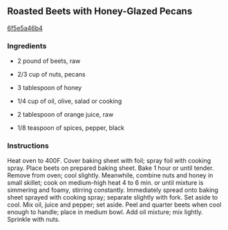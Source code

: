 ## Roasted Beets with Honey-Glazed Pecans

[6f5e5a46b4](http://www.kraftrecipes.com/recipes/roasted-beets-honey-glazed-pecans-90827.aspx)

### Ingredients

 - 2 pound of beets, raw

 - 2/3 cup of nuts, pecans

 - 3 tablespoon of honey

 - 1/4 cup of oil, olive, salad or cooking

 - 2 tablespoon of orange juice, raw

 - 1/8 teaspoon of spices, pepper, black

### Instructions

Heat oven to 400F. Cover baking sheet with foil; spray foil with cooking spray. Place beets on prepared baking sheet. Bake 1 hour or until tender. Remove from oven; cool slightly. Meanwhile, combine nuts and honey in small skillet; cook on medium-high heat 4 to 6 min. or until mixture is simmering and foamy, stirring constantly. Immediately spread onto baking sheet sprayed with cooking spray; separate slightly with fork. Set aside to cool. Mix oil, juice and pepper; set aside. Peel and quarter beets when cool enough to handle; place in medium bowl. Add oil mixture; mix lightly. Sprinkle with nuts.